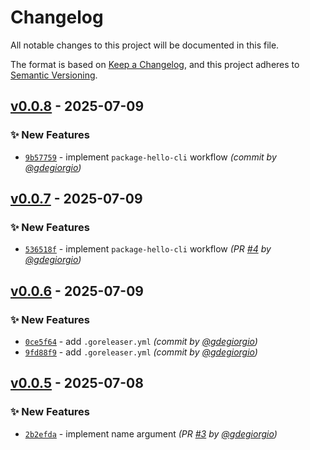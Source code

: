 # Changelog
All notable changes to this project will be documented in this file.

The format is based on [Keep a Changelog](https://keepachangelog.com/en/1.0.0/),
and this project adheres to [Semantic Versioning](https://semver.org/spec/v2.0.0.html).

## [v0.0.8] - 2025-07-09
### :sparkles: New Features
- [`9b57759`](https://github.com/gdegiorgio/golang-rock-solid-cicd/commit/9b57759781e7f3e22779bf6ea25b74f2cea31e88) - implement `package-hello-cli` workflow *(commit by [@gdegiorgio](https://github.com/gdegiorgio))*


## [v0.0.7] - 2025-07-09
### :sparkles: New Features
- [`536518f`](https://github.com/gdegiorgio/golang-rock-solid-cicd/commit/536518f5e237dd77e083ca7903141af48a2ac1ab) - implement `package-hello-cli` workflow *(PR [#4](https://github.com/gdegiorgio/golang-rock-solid-cicd/pull/4) by [@gdegiorgio](https://github.com/gdegiorgio))*


## [v0.0.6] - 2025-07-09
### :sparkles: New Features
- [`0ce5f64`](https://github.com/gdegiorgio/golang-rock-solid-cicd/commit/0ce5f642a1550762636ec089317677dd62062d5d) - add `.goreleaser.yml` *(commit by [@gdegiorgio](https://github.com/gdegiorgio))*
- [`9fd88f9`](https://github.com/gdegiorgio/golang-rock-solid-cicd/commit/9fd88f9987a286f2c098429e46d6292542ab7e32) - add `.goreleaser.yml` *(commit by [@gdegiorgio](https://github.com/gdegiorgio))*


## [v0.0.5] - 2025-07-08
### :sparkles: New Features
- [`2b2efda`](https://github.com/gdegiorgio/golang-rock-solid-cicd/commit/2b2efda78d24b47fc6bcf5f957ff7848ca89d742) - implement name argument *(PR [#3](https://github.com/gdegiorgio/golang-rock-solid-cicd/pull/3) by [@gdegiorgio](https://github.com/gdegiorgio))*

[v0.0.5]: https://github.com/gdegiorgio/golang-rock-solid-cicd/compare/v0.0.4...v0.0.5
[v0.0.6]: https://github.com/gdegiorgio/golang-rock-solid-cicd/compare/v0.0.5...v0.0.6
[v0.0.7]: https://github.com/gdegiorgio/golang-rock-solid-cicd/compare/v0.0.6...v0.0.7
[v0.0.8]: https://github.com/gdegiorgio/golang-rock-solid-cicd/compare/v0.0.7...v0.0.8
